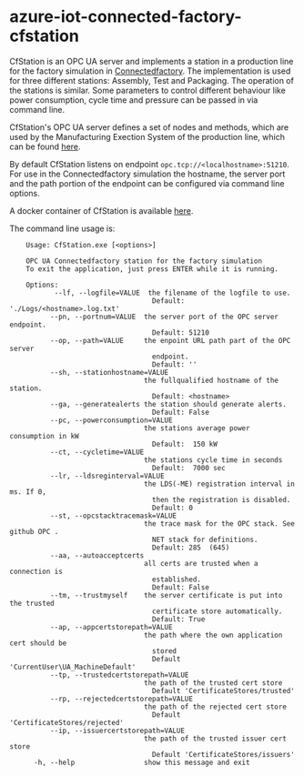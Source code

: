# azure-iot-connected-factory-cfstation

CfStation is an OPC UA server and implements a station in a production line for the factory simulation in [Connectedfactory](https://github.com/Azure/azure-iot-connected-factory).
The implementation is used for three different stations: Assembly, Test and Packaging. The operation of the stations is similar. Some parameters to control different behaviour like power consumption, cycle time and pressure can be passed in via command line.

CfStation's OPC UA server defines a set of nodes and methods, which are used by the Manufacturing Exection System of the production line, which can be found [here](https://github.com/hansgschossmann/azure-iot-connected-factory-cfmes).

By default CfStation listens on endpoint `opc.tcp://<localhostname>:51210`.
For use in the Connectedfactory simulation the hostname, the server port and the path portion of the endpoint can be configured via command line options.

A docker container of CfStation is available [here](https://hub.docker.com/r/hansgschossmann/azure-iot-connected-factory-cfstation).

The command line usage is:

        Usage: CfStation.exe [<options>]

        OPC UA Connectedfactory station for the factory simulation
        To exit the application, just press ENTER while it is running.

        Options:
               --lf, --logfile=VALUE  the filename of the logfile to use.
                                       Default: './Logs/<hostname>.log.txt'
              --pn, --portnum=VALUE  the server port of the OPC server endpoint.
                                       Default: 51210
              --op, --path=VALUE     the enpoint URL path part of the OPC server
                                       endpoint.
                                       Default: ''
              --sh, --stationhostname=VALUE
                                     the fullqualified hostname of the station.
                                       Default: <hostname>
              --ga, --generatealerts the station should generate alerts.
                                       Default: False
              --pc, --powerconsumption=VALUE
                                     the stations average power consumption in kW
                                       Default:  150 kW
              --ct, --cycletime=VALUE
                                     the stations cycle time in seconds
                                       Default:  7000 sec
              --lr, --ldsreginterval=VALUE
                                     the LDS(-ME) registration interval in ms. If 0,
                                       then the registration is disabled.
                                       Default: 0
              --st, --opcstacktracemask=VALUE
                                     the trace mask for the OPC stack. See github OPC .
                                       NET stack for definitions.
                                       Default: 285  (645)
              --aa, --autoacceptcerts
                                     all certs are trusted when a connection is
                                       established.
                                       Default: False
              --tm, --trustmyself    the server certificate is put into the trusted
                                       certificate store automatically.
                                       Default: True
              --ap, --appcertstorepath=VALUE
                                     the path where the own application cert should be
                                       stored
                                       Default 'CurrentUser\UA_MachineDefault'
              --tp, --trustedcertstorepath=VALUE
                                     the path of the trusted cert store
                                       Default 'CertificateStores/trusted'
              --rp, --rejectedcertstorepath=VALUE
                                     the path of the rejected cert store
                                       Default 'CertificateStores/rejected'
              --ip, --issuercertstorepath=VALUE
                                     the path of the trusted issuer cert store
                                       Default 'CertificateStores/issuers'
          -h, --help                 show this message and exit